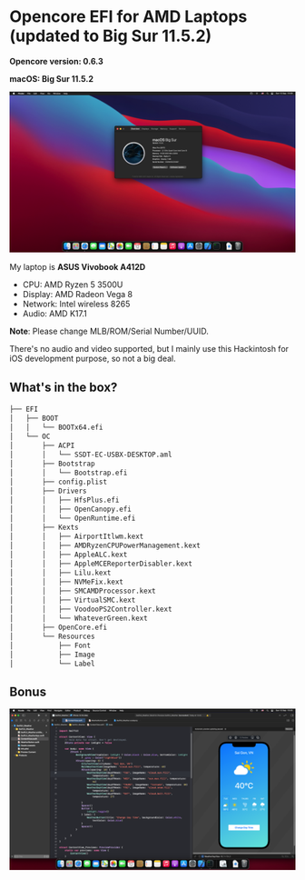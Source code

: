 # Opencore EFI for AMD Laptops (updated to Big Sur 11.5.2)

**Opencore version: 0.6.3**

**macOS: Big Sur 11.5.2**

![Big Sur 11.5.2 Overview](images/overview.png)

My laptop is **ASUS Vivobook A412D**
- CPU: AMD Ryzen 5 3500U
- Display: AMD Radeon Vega 8
- Network: Intel wireless 8265
- Audio: AMD K17.1

**Note**: Please change MLB/ROM/Serial Number/UUID.

There's no audio and video supported, but I mainly use this Hackintosh for iOS development purpose, so not a big deal.

## What's in the box?
```
├── EFI
│   ├── BOOT
│   │   └── BOOTx64.efi
│   └── OC
│       ├── ACPI
│       │   └── SSDT-EC-USBX-DESKTOP.aml
│       ├── Bootstrap
│       │   └── Bootstrap.efi
│       ├── config.plist
│       ├── Drivers
│       │   ├── HfsPlus.efi
│       │   ├── OpenCanopy.efi
│       │   └── OpenRuntime.efi
│       ├── Kexts
│       │   ├── AirportItlwm.kext
│       │   ├── AMDRyzenCPUPowerManagement.kext
│       │   ├── AppleALC.kext
│       │   ├── AppleMCEReporterDisabler.kext
│       │   ├── Lilu.kext
│       │   ├── NVMeFix.kext
│       │   ├── SMCAMDProcessor.kext
│       │   ├── VirtualSMC.kext
│       │   ├── VoodooPS2Controller.kext
│       │   └── WhateverGreen.kext
│       ├── OpenCore.efi
│       └── Resources
│           ├── Font
│           ├── Image
│           └── Label

```
## Bonus
![A SwiftUI App](images/app.png)